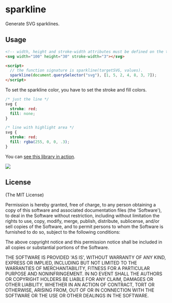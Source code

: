 # sparkline

Generate SVG sparklines.

## Usage

```html
<!-- width, height and stroke-width attributes must be defined on the target SVG -->
<svg width="100" height="30" stroke-width="3"></svg>

<script>
  // the function signature is sparkline(targetSVG, values).
  sparkline(document.querySelector("svg"), [1, 5, 2, 4, 8, 3, 7]);
</script>
```

To set the sparkline color, you have to set the stroke and fill colors.

```css
/* just the line */
svg {
  stroke: red;
  fill: none;
}

/* line with highlight area */
svg {
  stroke: red;
  fill: rgba(255, 0, 0, .3);
}
```

You can [see this library in action](https://codepen.io/fnando/full/KyZLLV/).

![](https://github.com/fnando/sparkline/blob/master/sparkline.gif?raw=true)

## License

(The MIT License)

Permission is hereby granted, free of charge, to any person obtaining
a copy of this software and associated documentation files (the
'Software'), to deal in the Software without restriction, including
without limitation the rights to use, copy, modify, merge, publish,
distribute, sublicense, and/or sell copies of the Software, and to
permit persons to whom the Software is furnished to do so, subject to
the following conditions:

The above copyright notice and this permission notice shall be
included in all copies or substantial portions of the Software.

THE SOFTWARE IS PROVIDED 'AS IS', WITHOUT WARRANTY OF ANY KIND,
EXPRESS OR IMPLIED, INCLUDING BUT NOT LIMITED TO THE WARRANTIES OF
MERCHANTABILITY, FITNESS FOR A PARTICULAR PURPOSE AND NONINFRINGEMENT.
IN NO EVENT SHALL THE AUTHORS OR COPYRIGHT HOLDERS BE LIABLE FOR ANY
CLAIM, DAMAGES OR OTHER LIABILITY, WHETHER IN AN ACTION OF CONTRACT,
TORT OR OTHERWISE, ARISING FROM, OUT OF OR IN CONNECTION WITH THE
SOFTWARE OR THE USE OR OTHER DEALINGS IN THE SOFTWARE.
